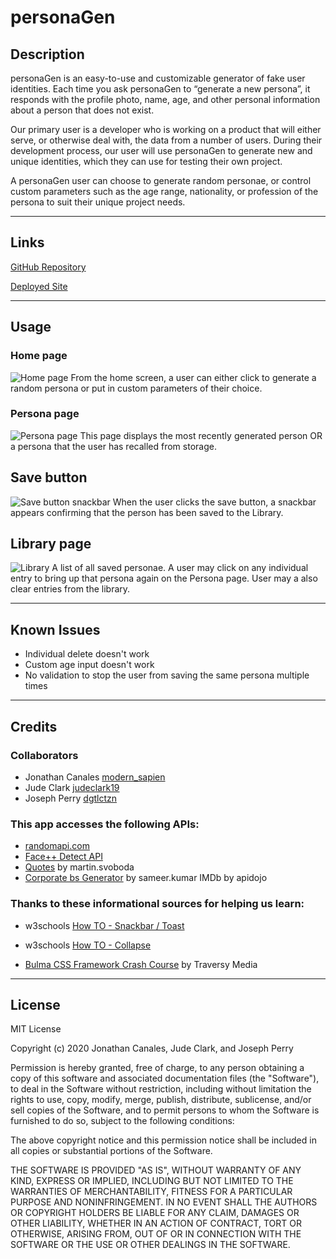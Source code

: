 # personaGen

## Description
personaGen is an easy-to-use and customizable generator of fake user identities. Each time you ask personaGen to “generate a new persona”, it responds with the profile photo, name, age, and other personal information about a person that does not exist.

Our primary user is a developer who is working on a product that will either serve, or otherwise deal with, the data from a number of users. During their development process, our user will use personaGen to generate new and unique identities, which they can use for testing their own project.

A personaGen user can choose to generate random personae, or control custom parameters such as the age range, nationality, or profession of the persona to suit their unique project needs.

***

## Links
[GitHub Repository](https://github.com/modern-sapien/bootcamp-project-one)

[Deployed Site](https://modern-sapien.github.io/bootcamp-project-one/)
***

## Usage
### Home page
![Home page](./assets/images/landing_page_ss.png)
From the home screen, a user can either click to generate a random persona or put in custom parameters of their choice.

### Persona page
![Persona page](./assets/images/random_persona.png)
This page displays the most recently generated person OR a persona that the user has recalled from storage.

## Save button
![Save button snackbar](./assets/images/snackbar_ss.png)
When the user clicks the save button, a snackbar appears confirming that the person has been saved to the Library.

## Library page
![Library](./assets/images/library_ss.png)
A list of all saved personae. A user may click on any individual entry to bring up that persona again on the Persona page. User may a also clear entries from the library.
***

## Known Issues
* Individual delete doesn't work
* Custom age input doesn't work
* No validation to stop the user from saving the same persona multiple times

********************************
## Credits

### Collaborators
* Jonathan Canales [modern_sapien](https://github.com/modern-sapien)
* Jude Clark [judeclark19](https://github.com/judeclark19)
* Joseph Perry [dgtlctzn](https://github.com/dgtlctzn)

### This app accesses the following APIs:
* [randomapi.com](https://randomapi.com/)
* [Face++ Detect API](https://console.faceplusplus.com/documents/5679127)
* [Quotes](https://rapidapi.com/martin.svoboda/api/quotes15) by martin.svoboda
* [Corporate bs Generator](https://rapidapi.com/sameer.kumar/api/corporate-bs-generator) by sameer.kumar
IMDb by apidojo

### Thanks to these informational sources for helping us learn:

* w3schools [How TO - Snackbar / Toast](w3schools.com/howto/howto_js_snackbar.asp)
* w3schools [How TO - Collapse](
https://www.w3schools.com/howto/howto_js_collapsible.asp)

* [Bulma CSS Framework Crash Course](https://www.youtube.com/watch?v=IiPQYQT2-wg) by Traversy Media
***

## License

MIT License

Copyright (c) 2020 Jonathan Canales, Jude Clark, and Joseph Perry

Permission is hereby granted, free of charge, to any person obtaining a copy of this software and associated documentation files (the "Software"), to deal in the Software without restriction, including without limitation the rights to use, copy, modify, merge, publish, distribute, sublicense, and/or sell copies of the Software, and to permit persons to whom the Software is furnished to do so, subject to the following conditions:

The above copyright notice and this permission notice shall be included in all copies or substantial portions of the Software.

THE SOFTWARE IS PROVIDED "AS IS", WITHOUT WARRANTY OF ANY KIND, EXPRESS OR IMPLIED, INCLUDING BUT NOT LIMITED TO THE WARRANTIES OF MERCHANTABILITY, FITNESS FOR A PARTICULAR PURPOSE AND NONINFRINGEMENT. IN NO EVENT SHALL THE AUTHORS OR COPYRIGHT HOLDERS BE LIABLE FOR ANY CLAIM, DAMAGES OR OTHER LIABILITY, WHETHER IN AN ACTION OF CONTRACT, TORT OR OTHERWISE, ARISING FROM, OUT OF OR IN CONNECTION WITH THE SOFTWARE OR THE USE OR OTHER DEALINGS IN THE SOFTWARE.

